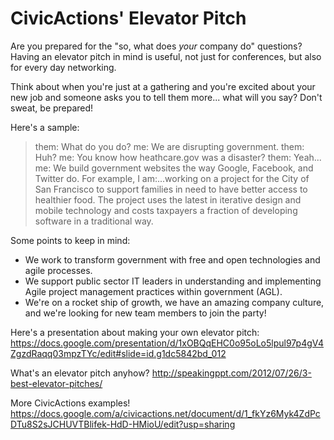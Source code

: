 # CivicActions' Elevator Pitch

Are you prepared for the "so, what does *your* company do" questions? Having an elevator pitch in mind is useful, not just for conferences, but also for every day networking.

Think about when you're just at a gathering and you're excited about your new job and someone asks you to tell them more... what will you say? Don't sweat, be prepared!

Here's a sample:

> them: What do you do? me: We are disrupting government.
> them: Huh? me: You know how heathcare.gov was a disaster?
> them: Yeah... me: We build government websites the way Google, Facebook, and Twitter do. For example, I am:...working on a project for the City of San Francisco to support families in need to have better access to healthier food. The project uses the latest in iterative design and mobile technology and costs taxpayers a fraction of developing software in a traditional way.

Some points to keep in mind:

* We work to transform government with free and open technologies and agile processes.
* We support public sector IT leaders in understanding and implementing Agile project management practices within government (AGL).
* We're on a rocket ship of growth, we have an amazing company culture, and we're looking for new team members to join the party!

Here's a presentation about making your own elevator pitch: <https://docs.google.com/presentation/d/1xOBQqEHC0o95oLo5lpul97p4gV4ZgzdRaqq03mpzTYc/edit#slide=id.g1dc5842bd_012>

What's an elevator pitch anyhow? <http://speakingppt.com/2012/07/26/3-best-elevator-pitches/>

More CivicActions examples! <https://docs.google.com/a/civicactions.net/document/d/1_fkYz6Myk4ZdPcDTu8S2sJCHUVTBlifek-HdD-HMioU/edit?usp=sharing>

